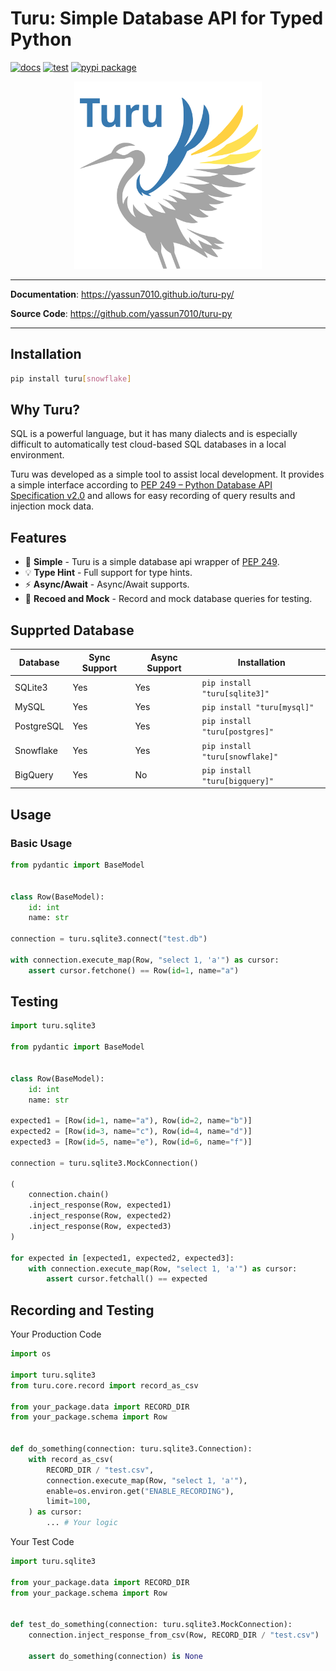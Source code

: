 # Turu: Simple Database API for Typed Python

<!-- --8<-- [start:badges] -->
[![docs](https://github.com/yassun7010/turu-py/actions/workflows/publish-mkdocs.yml/badge.svg)](https://yassun7010.github.io/turu-py/)
[![test](https://github.com/yassun7010/turu-py/actions/workflows/test-suite.yml/badge.svg)](https://github.com/yassun7010/turu-py/actions)
[![pypi package](https://badge.fury.io/py/turu.svg)](https://pypi.org/project/turu)
<!-- --8<-- [end:badges] -->

<p align="center">
    <img alt="logo" src="./docs/images/logo.svg" width="300" />
</p>

---

**Documentation**: <a href="https://yassun7010.github.io/turu-py/" target="_blank">https://yassun7010.github.io/turu-py/</a>

**Source Code**: <a href="https://github.com/yassun7010/turu-py" target="_blank">https://github.com/yassun7010/turu-py</a>

---

## Installation

```bash
pip install turu[snowflake]
```

<!-- --8<-- [start:why_turu] -->
## Why Turu?
SQL is a powerful language, but it has many dialects and is especially difficult to automatically test cloud-based SQL databases in a local environment.

Turu was developed as a simple tool to assist local development.
It provides a simple interface according to [PEP 249 – Python Database API Specification v2.0](https://peps.python.org/pep-0249/) and allows for easy recording of query results and injection mock data.
<!-- --8<-- [end:why_turu] -->

<!-- --8<-- [start:features] -->
## Features

- :rocket: **Simple** - Turu is a simple database api wrapper of [PEP 249](https://peps.python.org/pep-0249/).
- :bulb: **Type Hint**  - Full support for type hints.
- :zap: **Async/Await** - Async/Await supports.
- :test_tube: **Recoed and Mock** - Record and mock database queries for testing.
<!-- --8<-- [end:features] -->

<!-- --8<-- [start:adapters] -->
## Supprted Database

| Database   | Sync Support | Async Support | Installation                    |
| ---------- | ------------ | ------------- | ------------------------------- |
| SQLite3    | Yes          | Yes           | `pip install "turu[sqlite3]"`   |
| MySQL      | Yes          | Yes           | `pip install "turu[mysql]"`     |
| PostgreSQL | Yes          | Yes           | `pip install "turu[postgres]"`  |
| Snowflake  | Yes          | Yes           | `pip install "turu[snowflake]"` |
| BigQuery   | Yes          | No            | `pip install "turu[bigquery]"`  |
<!-- --8<-- [end:adapters] -->

## Usage

### Basic Usage

```python
from pydantic import BaseModel


class Row(BaseModel):
    id: int
    name: str

connection = turu.sqlite3.connect("test.db")

with connection.execute_map(Row, "select 1, 'a'") as cursor:
    assert cursor.fetchone() == Row(id=1, name="a")
```

## Testing

```python
import turu.sqlite3

from pydantic import BaseModel


class Row(BaseModel):
    id: int
    name: str

expected1 = [Row(id=1, name="a"), Row(id=2, name="b")]
expected2 = [Row(id=3, name="c"), Row(id=4, name="d")]
expected3 = [Row(id=5, name="e"), Row(id=6, name="f")]

connection = turu.sqlite3.MockConnection()

(
    connection.chain()
    .inject_response(Row, expected1)
    .inject_response(Row, expected2)
    .inject_response(Row, expected3)
)

for expected in [expected1, expected2, expected3]:
    with connection.execute_map(Row, "select 1, 'a'") as cursor:
        assert cursor.fetchall() == expected
```

## Recording and Testing

Your Production Code

```python
import os

import turu.sqlite3
from turu.core.record import record_as_csv

from your_package.data import RECORD_DIR
from your_package.schema import Row


def do_something(connection: turu.sqlite3.Connection):
    with record_as_csv(
        RECORD_DIR / "test.csv",
        connection.execute_map(Row, "select 1, 'a'"),
        enable=os.environ.get("ENABLE_RECORDING"),
        limit=100,
    ) as cursor:
        ... # Your logic
```

Your Test Code

```python
import turu.sqlite3

from your_package.data import RECORD_DIR
from your_package.schema import Row


def test_do_something(connection: turu.sqlite3.MockConnection):
    connection.inject_response_from_csv(Row, RECORD_DIR / "test.csv")

    assert do_something(connection) is None
```
